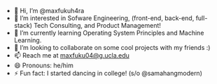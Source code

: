 - 👋 Hi, I’m @maxfukuh4ra
- 👀 I’m interested in Sofware Engineering, (front-end, back-end, full-stack) Tech Consulting, and Product Management!
- 🌱 I’m currently learning Operating System Principles and Machine Learning.
- 💞️ I’m looking to collaborate on some cool projects with my friends :)
- 📫 Reach me at maxfuku04@g.ucla.edu
- 😄 Pronouns: he/him
- ⚡ Fun fact: I started dancing in college! (s/o @samahangmodern)

<!---
maxfukuh4ra/maxfukuh4ra is a ✨ special ✨ repository because its `README.md` (this file) appears on your GitHub profile.
You can click the Preview link to take a look at your changes.
--->
